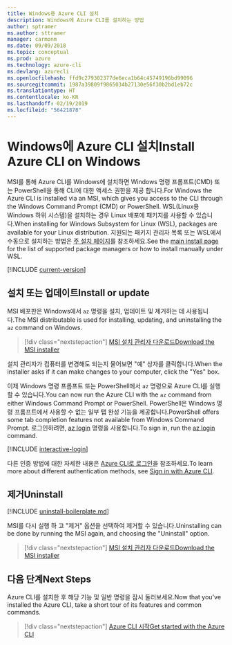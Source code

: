 ```yaml
---
title: Windows용 Azure CLI 설치
description: Windows에 Azure CLI를 설치하는 방법
author: sptramer
ms.author: sttramer
manager: carmonm
ms.date: 09/09/2018
ms.topic: conceptual
ms.prod: azure
ms.technology: azure-cli
ms.devlang: azurecli
ms.openlocfilehash: ffd9c279302377de6eca1b64c45749196bd99096
ms.sourcegitcommit: 1987a39809f9865034b27130e56f30b2bd1eb72c
ms.translationtype: HT
ms.contentlocale: ko-KR
ms.lasthandoff: 02/19/2019
ms.locfileid: "56421878"
---
```

# <a name="install-azure-cli-on-windows"></a><span data-ttu-id="a2aff-103">Windows에 Azure CLI 설치</span><span class="sxs-lookup"><span data-stu-id="a2aff-103">Install Azure CLI on Windows</span></span>

<span data-ttu-id="a2aff-104">MSI를 통해 Azure CLI를 Windows에 설치하면 Windows 명령 프롬프트(CMD) 또는 PowerShell을 통해 CLI에 대한 액세스 권한을 제공 합니다.</span><span class="sxs-lookup"><span data-stu-id="a2aff-104">For Windows the Azure CLI is installed via an MSI, which gives you access to the CLI through the Windows Command Prompt (CMD) or PowerShell.</span></span>
<span data-ttu-id="a2aff-105">WSL(Linux용 Windows 하위 시스템)을 설치하는 경우 Linux 배포에 패키지를 사용할 수 있습니다.</span><span class="sxs-lookup"><span data-stu-id="a2aff-105">When installing for Windows Subsystem for Linux (WSL), packages are available for your Linux distribution.</span></span> <span data-ttu-id="a2aff-106">지원되는 패키지 관리자 목록 또는 WSL에서 수동으로 설치하는 방법은 [주 설치 페이지](install-azure-cli.md)를 참조하세요.</span><span class="sxs-lookup"><span data-stu-id="a2aff-106">See the [main install page](install-azure-cli.md) for the list of supported package managers or how to install manually under WSL.</span></span>

[!INCLUDE [current-version](includes/current-version.md)]

## <a name="install-or-update"></a><span data-ttu-id="a2aff-107">설치 또는 업데이트</span><span class="sxs-lookup"><span data-stu-id="a2aff-107">Install or update</span></span>

<span data-ttu-id="a2aff-108">MSI 배포판은 Windows에서 `az` 명령을 설치, 업데이트 및 제거하는 데 사용됩니다.</span><span class="sxs-lookup"><span data-stu-id="a2aff-108">The MSI distributable is used for installing, updating, and uninstalling the `az` command on Windows.</span></span>

> [!div class="nextstepaction"]
> [<span data-ttu-id="a2aff-109">MSI 설치 관리자 다운로드</span><span class="sxs-lookup"><span data-stu-id="a2aff-109">Download the MSI installer</span></span>](https://aka.ms/installazurecliwindows)

<span data-ttu-id="a2aff-110">설치 관리자가 컴퓨터를 변경해도 되는지 물어보면 "예" 상자를 클릭합니다.</span><span class="sxs-lookup"><span data-stu-id="a2aff-110">When the installer asks if it can make changes to your computer, click the "Yes" box.</span></span>

<span data-ttu-id="a2aff-111">이제 Windows 명령 프롬프트 또는 PowerShell에서 `az` 명령으로 Azure CLI를 실행할 수 있습니다.</span><span class="sxs-lookup"><span data-stu-id="a2aff-111">You can now run the Azure CLI with the `az` command from either Windows Command Prompt or PowerShell.</span></span> <span data-ttu-id="a2aff-112">PowerShell은 Windows 명령 프롬프트에서 사용할 수 없는 일부 탭 완성 기능을 제공합니다.</span><span class="sxs-lookup"><span data-stu-id="a2aff-112">PowerShell offers some tab completion features not available from Windows Command Prompt.</span></span> <span data-ttu-id="a2aff-113">로그인하려면, [az login](/cli/azure/reference-index#az-login) 명령을 사용합니다.</span><span class="sxs-lookup"><span data-stu-id="a2aff-113">To sign in, run the [az login](/cli/azure/reference-index#az-login) command.</span></span>

[!INCLUDE [interactive-login](includes/interactive-login.md)]

<span data-ttu-id="a2aff-114">다른 인증 방법에 대한 자세한 내용은 [Azure CLI로 로그인](authenticate-azure-cli.md)을 참조하세요.</span><span class="sxs-lookup"><span data-stu-id="a2aff-114">To learn more about different authentication methods, see [Sign in with Azure CLI](authenticate-azure-cli.md).</span></span>

## <a name="uninstall"></a><span data-ttu-id="a2aff-115">제거</span><span class="sxs-lookup"><span data-stu-id="a2aff-115">Uninstall</span></span>

[!INCLUDE [uninstall-boilerplate.md](includes/uninstall-boilerplate.md)]

<span data-ttu-id="a2aff-116">MSI를 다시 실행 하 고 "제거" 옵션을 선택하여 제거할 수 있습니다.</span><span class="sxs-lookup"><span data-stu-id="a2aff-116">Uninstalling can be done by running the MSI again, and choosing the "Uninstall" option.</span></span>

> [!div class="nextstepaction"]
> [<span data-ttu-id="a2aff-117">MSI 설치 관리자 다운로드</span><span class="sxs-lookup"><span data-stu-id="a2aff-117">Download the MSI installer</span></span>](https://aka.ms/installazurecliwindows)

## <a name="next-steps"></a><span data-ttu-id="a2aff-118">다음 단계</span><span class="sxs-lookup"><span data-stu-id="a2aff-118">Next Steps</span></span>

<span data-ttu-id="a2aff-119">Azure CLI를 설치한 후 해당 기능 및 일반 명령을 잠시 둘러보세요.</span><span class="sxs-lookup"><span data-stu-id="a2aff-119">Now that you've installed the Azure CLI, take a short tour of its features and common commands.</span></span>

> [!div class="nextstepaction"]
> [<span data-ttu-id="a2aff-120">Azure CLI 시작</span><span class="sxs-lookup"><span data-stu-id="a2aff-120">Get started with the Azure CLI</span></span>](get-started-with-azure-cli.md)
